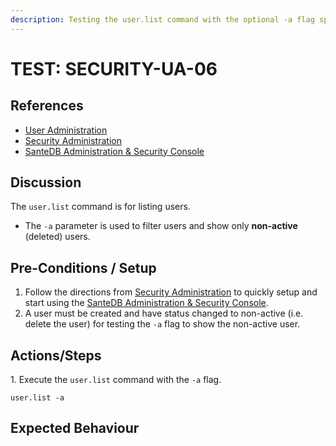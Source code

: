 ```yaml
---
description: Testing the user.list command with the optional -a flag specified.
---
```


# TEST: SECURITY-UA-06

## References

* [User Administration](../../../../../../operations/system-administration/host-administration/santedb-icdr-admin-console/user-administration.md)
* [Security Administration](../../../../../../operations/system-administration/security-administration/#demo-environment)&#x20;
* [SanteDB Administration & Security Console](../../../../../../operations/system-administration/host-administration/santedb-icdr-admin-console/)

## Discussion

The `user.list` command is for listing users.&#x20;

* The `-a` parameter is used to filter users and show only **non-active** (deleted) users.

## Pre-Conditions / Setup

1. Follow the directions from [Security Administration](../../../../../../operations/system-administration/security-administration/#demo-environment) to quickly setup and start using the [SanteDB Administration & Security Console](../../../../../../operations/system-administration/host-administration/santedb-icdr-admin-console/).
2. A user must be created and have status changed to non-active (i.e. delete the user) for testing the `-a` flag to show the non-active user.

## Actions/Steps

1\. Execute the `user.list` command with the `-a` flag.

```
user.list -a
```

## Expected Behaviour
